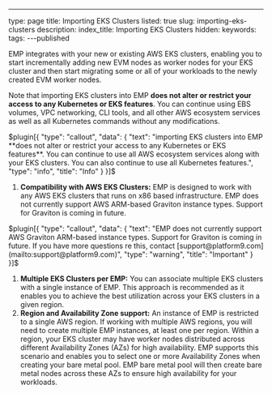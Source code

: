 ---
type: page
title: Importing EKS Clusters
listed: true
slug: importing-eks-clusters
description: 
index_title: Importing EKS Clusters
hidden: 
keywords: 
tags: 
---published

EMP integrates with your new or existing AWS EKS clusters, enabling you to start incrementally adding new EVM nodes as worker nodes for your EKS cluster and then start migrating some or all of your workloads to the newly created EVM worker nodes. 

Note that importing EKS clusters into EMP **does not alter or restrict your access to any Kubernetes or EKS features**. You can continue using EBS volumes, VPC networking, CLI tools, and all other AWS ecosystem services as well as all Kubernetes commands without any modifications.

$plugin[{
    "type": "callout",
    "data": {
        "text": "importing EKS clusters into EMP **does not alter or restrict your access to any Kubernetes or EKS features**. You can continue to use all AWS ecosystem services along with your EKS clusters. You can also continue to use all Kubernetes features.",
        "type": "info",
        "title": "Info"
    }
}]$

1. **Compatibility with AWS EKS Clusters:** EMP is designed to work with any AWS EKS clusters that runs on x86 based infrastructure. EMP does not currently support AWS ARM-based Graviton instance types. Support for Graviton is coming in future. 

$plugin[{
    "type": "callout",
    "data": {
        "text": "EMP does not currently support AWS Graviton ARM-based instance types. Support for Graviton is coming in future. If you have more questions re this, contact [support@platform9.com](mailto:support@platform9.com)",
        "type": "warning",
        "title": "Important"
    }
}]$

1. **Multiple EKS Clusters per EMP:** You can associate multiple EKS clusters with a single instance of EMP. This approach is recommended as it enables you to achieve the best utilization across your EKS clusters in a given region.
2. **Region and Availability Zone support:** An instance of EMP is restricted to a single AWS region. If working with multiple AWS regions, you will need to create multiple EMP instances, at least one per region. Within a region, your EKS cluster may have worker nodes distributed across different Availability Zones (AZs) for high availability. EMP supports this scenario and enables you to select one or more Availability Zones when creating your bare metal pool. EMP bare metal pool will then create bare metal nodes across these AZs to ensure high availability for your workloads.

